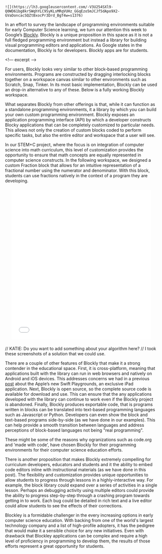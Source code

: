 
<style>
iframe {border:none;}
.framed-demo {
  display: block;
  width: calc(100% - 44px);
  height: calc((100vw - 304px)*12/16);
  margin-left: auto;
  margin-right: auto;
  margin-top: 22px;
  margin-bottom: 22px;
  max-width: 960px;
  max-height: 540px;
}
</style>

    ![](https://lh3.googleusercontent.com/-V3U254SXl9-Q0WD61bg8krSWqhYLC9SyKLsMRqVUHz_GGqEzo5mJCJf5dApo9X2-GVaDoncacSQZtBxocPr3Drd_BgT4w=s1376)

  In an effort to survey the landscape of programming environments suitable for early Computer Science learning, we turn our attention this week to Google’s [Blockly](https://developers.google.com/blockly/).  Blockly is a unique proposition in this space as it is not a full fledged programming environment but instead a library for building visual programming editors and applications.  As Google states in the documentation, Blockly is for developers. Blockly apps are for students.

  <!— excerpt —>

  For users, Blockly looks very similar to other block-based programming environments.  Programs are constructed by dragging interlocking blocks together on a workspace canvas similar to other environments such as Scratch, Snap, Tinker. In its most basic implementation, Blockly can be used an drop-in alternative to any of these.  Below is a fully working Blockly workspace.

  <!--
  <iframe src="blockly.html" class="framed-demo" scrolling="no"></iframe>
  -->

  What separates Blockly from other offerings is that, while it can function as a standalone programming environments, it a library by which you can build your own custom programming environment.  Blockly exposes an application programming interface (API) by which a developer constructs Blocky applications that can be completely customized to particular needs.  This allows not only the creation of custom blocks coded to perform specific tasks, but also the entire editor and workspace that a user will see.

  In our STEM+C project, where the focus is on integration of computer science into math curriculum, this level of customization provides the opportunity to ensure that math concepts are equally represented in computer science constructs.  In the following workspace, we designed a custom Fraction block that allows for an intuitive representation of a fractional number using the numerator and denominator.  With this block, students can use fractions natively in the context of a program they are developing.

  <iframe src="blockly-fractions.html" class="framed-demo" scrolling="no">
  </iframe>

// KATIE: Do you want to add something about your algorithm here?
// I took these screenshots of a solution that we could use.

  There are a couple of other features of Blockly that make it a strong contender in the educational space.  First, it is cross-platform, meaning that applications built with the library can run in web browsers and natively on Android and iOS devices.  This addresses concerns we had in a previous [post]() about the Apple’s new Swift Playgrounds, an exclusive iPad application.  Next, Blockly is open source, so the complete source code is available for download and use.  This can ensure that the any applications developed with the library can continue to work even if the Blockly project is abandoned.  Finally, Blockly produces exportable code, that is programs written in blocks can be translated into text-based programming languages such as Javascript or Python.  Developers can even show the block and text-based programs side-by-side (as we have done in our examples).  This can help provide a smooth transition between languages and address perceptions of block-based languages not being "real programming".

  These might be some of the reasons why ogranizations such as code.org and 'made with code', have chosen  Blockly for their programming environments for their computer science education efforts.

There is another proposition that makes Blockly extremely compelling for curriculum developers, educators and students and it the ability to embed code editors inline with instructional materials (as we have done in this post).  The flexibility and customization provides unique opportunities to allow students to progress through lessons in a highly-interactive way.  For example, the block library could expand over a series of activities in a single lesson.  Perhaps an debugging activity using multiple editors could provide the ability to progress step-by-step through a crashing program towards getting in to work.  Each bug could be detailed in rich text and a live editor could allow students to see the effects of their corrections.

Blockley is a formidable challenger in the every increasing options in early computer science education.  With backing from one of the world's largest technology company and a list of high-profile adopters, it has the pedigree that would make it a sensible choice for any new initiatives.  Even with drawback that Blockley applications can be complex and require a high level of proficiency in programming to develop them, the results of those efforts represent a great opportunity for students.
